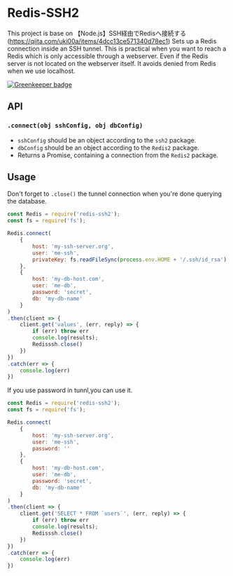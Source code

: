 # Redis-SSH2
This project is base on 【Node.js】SSH経由でRedisへ接続する(https://qiita.com/uki00a/items/4dcc13ce571340d78ec1)
Sets up a Redis connection inside an SSH tunnel.
This is practical when you want to reach a Redis which is only accessible through a webserver.
Even if the Redis server is not located on the webserver itself.
It avoids denied from Redis when we use localhost.

[![Greenkeeper badge](https://badges.greenkeeper.io/grrr-amsterdam/Redis-ssh.svg)](https://greenkeeper.io/)


## API

### `.connect(obj sshConfig, obj dbConfig)`

* `sshConfig` should be an object according to the `ssh2` package.
* `dbConfig` should be an object according to the `Redis2` package.
* Returns a Promise, containing a connection from the `Redis2` package.


## Usage
Don't forget to `.close()` the tunnel connection when you're done querying the database.

```javascript
const Redis = require('redis-ssh2');
const fs = require('fs');

Redis.connect(
    {
        host: 'my-ssh-server.org',
        user: 'me-ssh',
        privateKey: fs.readFileSync(process.env.HOME + '/.ssh/id_rsa')
    },
    {
        host: 'my-db-host.com',
        user: 'me-db',
        password: 'secret',
        db: 'my-db-name'
    }
)
.then(client => {
    client.get('values', (err, reply) => {
        if (err) throw err
        console.log(results);
        Redisssh.close()
    })
})
.catch(err => {
    console.log(err)
})
```
If you use password in tunnl,you can use it.

```javascript
const Redis = require('redis-ssh2');
const fs = require('fs');

Redis.connect(
    {
        host: 'my-ssh-server.org',
        user: 'me-ssh',
        password: ''
    },
    {
        host: 'my-db-host.com',
        user: 'me-db',
        password: 'secret',
        db: 'my-db-name'
    }
)
.then(client => {
    client.get('SELECT * FROM `users`', (err, reply) => {
        if (err) throw err
        console.log(results);
        Redisssh.close()
    })
})
.catch(err => {
    console.log(err)
})
```
